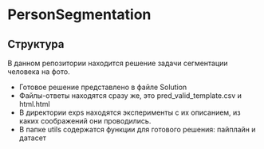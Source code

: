 # PersonSegmentation

## Структура

В данном репозитории находится решение задачи сегментации человека на фото. 

- Готовое решение представлено в файле Solution
- Файлы-ответы находятся сразу же, это pred_valid_template.csv и html.html
- В директории exps находятся эксперименты с их описанием, из каких соображений они проводились.
- В папке utils содержатся функции для готового решения: пайплайн и датасет  
